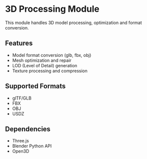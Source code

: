 # 3D Processing Module

This module handles 3D model processing, optimization and format conversion.

## Features
- Model format conversion (glb, fbx, obj)
- Mesh optimization and repair
- LOD (Level of Detail) generation
- Texture processing and compression

## Supported Formats
- glTF/GLB
- FBX
- OBJ
- USDZ

## Dependencies
- Three.js
- Blender Python API
- Open3D